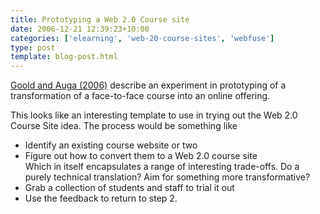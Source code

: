```yaml
---
title: Prototyping a Web 2.0 Course site
date: 2006-12-21 12:39:23+10:00
categories: ['elearning', 'web-20-course-sites', 'webfuse']
type: post
template: blog-post.html
---
```

[Goold and Auga (2006)](http://www.ascilite.org.au/conferences/sydney06/proceeding/html_abstracts/85.html) describe an experiment in prototyping of a transformation of a face-to-face course into an online offering.

This looks like an interesting template to use in trying out the Web 2.0 Course Site idea. The process would be something like

- Identify an existing course website or two
- Figure out how to convert them to a Web 2.0 course site  
    Which in itself encapsulates a range of interesting trade-offs. Do a purely technical translation? Aim for something more transformative?
- Grab a collection of students and staff to trial it out
- Use the feedback to return to step 2.